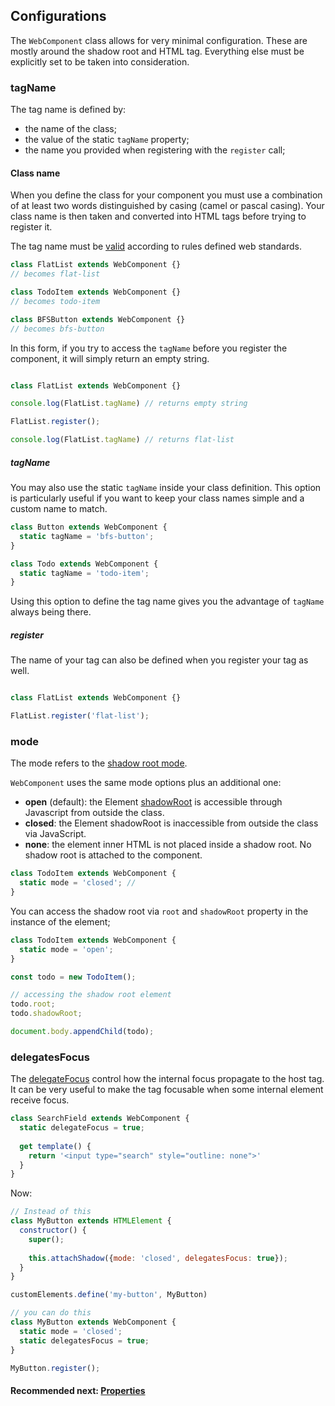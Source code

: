 ## Configurations
The `WebComponent` class allows for very minimal configuration. These are mostly around the
shadow root and HTML tag. Everything else must be explicitly set to be taken into consideration.

### tagName
The tag name is defined by:
- the name of the class;
- the value of the static `tagName` property;
- the name you provided when registering with the `register` call;

#### Class name
When you define the class for your component you must use a combination of at least two words
distinguished by casing (camel or pascal casing).
Your class name is then taken and converted into HTML tags before trying to register it.

The tag name must be [valid](https://html.spec.whatwg.org/multipage/custom-elements.html#valid-custom-element-name)
according to rules defined web standards.

```js
class FlatList extends WebComponent {}
// becomes flat-list

class TodoItem extends WebComponent {}
// becomes todo-item

class BFSButton extends WebComponent {}
// becomes bfs-button
```

In this form, if you try to access the `tagName` before you register the component, it will simply return
an empty string.

```js

class FlatList extends WebComponent {}

console.log(FlatList.tagName) // returns empty string

FlatList.register();

console.log(FlatList.tagName) // returns flat-list

```

##### tagName
You may also use the static `tagName` inside your class definition. This option is particularly useful
if you want to keep your class names simple and a custom name to match.

```js
class Button extends WebComponent {
  static tagName = 'bfs-button';
}

class Todo extends WebComponent {
  static tagName = 'todo-item';
}
```

Using this option to define the tag name gives you the advantage of `tagName` always being there.

##### register
The name of your tag can also be defined when you register your tag as well.

```js

class FlatList extends WebComponent {}

FlatList.register('flat-list');

```


### mode
The mode refers to the [shadow root mode](https://developer.mozilla.org/en-US/docs/Web/API/ShadowRoot/mode).

`WebComponent` uses the same mode options plus an additional one:
- **open** (default): the Element [shadowRoot](https://developer.mozilla.org/en-US/docs/Web/API/Element/shadowRoot) is accessible through Javascript from outside the class.
- **closed**: the Element shadowRoot is inaccessible from outside the class via JavaScript.
- **none**: the element inner HTML is not placed inside a shadow root. No shadow root is attached to the component.

```js
class TodoItem extends WebComponent {
  static mode = 'closed'; //
}
```

You can access the shadow root via `root` and `shadowRoot` property in the instance of the element;

```js
class TodoItem extends WebComponent {
  static mode = 'open';
}

const todo = new TodoItem();

// accessing the shadow root element
todo.root;
todo.shadowRoot;

document.body.appendChild(todo);

```

### delegatesFocus
The [delegateFocus](https://developer.mozilla.org/en-US/docs/Web/API/ShadowRoot/delegatesFocus) control 
how the internal focus propagate to the host tag. It can be very useful to make the tag focusable when
some internal element receive focus.

```js
class SearchField extends WebComponent {
  static delegateFocus = true;
  
  get template() {
    return '<input type="search" style="outline: none">'
  }
}
```

Now:

```js
// Instead of this
class MyButton extends HTMLElement {
  constructor() {
    super();
    
    this.attachShadow({mode: 'closed', delegatesFocus: true});
  }
}

customElements.define('my-button', MyButton)

// you can do this
class MyButton extends WebComponent {
  static mode = 'closed';
  static delegatesFocus = true;
}

MyButton.register();
```


#### Recommended next: [Properties](https://github.com/beforesemicolon/cwco/blob/master/docs/properties.md)
